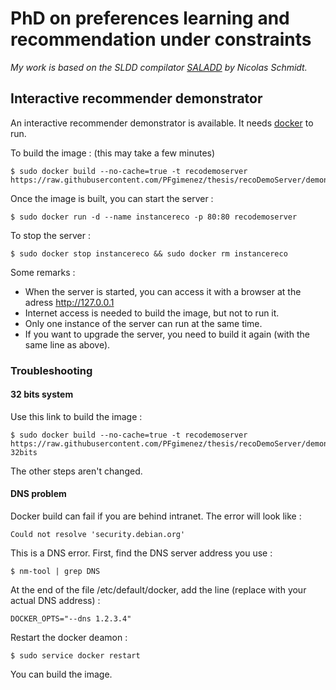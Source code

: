 # PhD on preferences learning and recommendation under constraints

_My work is based on the SLDD compilator [SALADD](https://github.com/SchmidtNicolas/SALADD) by Nicolas Schmidt._

## Interactive recommender demonstrator

An interactive recommender demonstrator is available. It needs [docker](https://docs.docker.com/engine/installation/) to run.

To build the image : (this may take a few minutes)

    $ sudo docker build --no-cache=true -t recodemoserver https://raw.githubusercontent.com/PFgimenez/thesis/recoDemoServer/demonstrateur/Dockerfile

Once the image is built, you can start the server :

    $ sudo docker run -d --name instancereco -p 80:80 recodemoserver

To stop the server :

    $ sudo docker stop instancereco && sudo docker rm instancereco

Some remarks :

- When the server is started, you can access it with a browser at the adress http://127.0.0.1
- Internet access is needed to build the image, but not to run it.
- Only one instance of the server can run at the same time.
- If you want to upgrade the server, you need to build it again (with the same line as above).

### Troubleshooting

#### 32 bits system

Use this link to build the image :

    $ sudo docker build --no-cache=true -t recodemoserver https://raw.githubusercontent.com/PFgimenez/thesis/recoDemoServer/demonstrateur/Dockerfile-32bits
    
The other steps aren't changed.

#### DNS problem

Docker build can fail if you are behind intranet. The error will look like :

    Could not resolve 'security.debian.org'

This is a DNS error. First, find the DNS server address you use :

    $ nm-tool | grep DNS
    
At the end of the file /etc/default/docker, add the line (replace with your actual DNS address) :

    DOCKER_OPTS="--dns 1.2.3.4"
    
Restart the docker deamon :

    $ sudo service docker restart
    
You can build the image.
